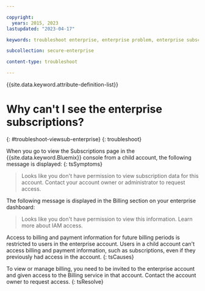 ```yaml
---

copyright:
  years: 2015, 2023
lastupdated: "2023-04-17"

keywords: troubleshoot enterprise, enterprise problem, enterprise subscriptions, enterprise permissions, enterprise access

subcollection: secure-enterprise

content-type: troubleshoot

---
```


{{site.data.keyword.attribute-definition-list}}

# Why can't I see the enterprise subscriptions?
{: #troubleshoot-viewsub-enterprise}
{: troubleshoot}

When you go to view the Subscriptions page in the {{site.data.keyword.Bluemix}} console from a child account, the following message is displayed:
{: tsSymptoms}

> Looks like you don't have permission to view subscription data for this account. Contact your account owner or administrator to request access.

The following message is displayed in the Billing section on your enterprise dashboard:

> Looks like you don't have permission to view this information. Learn more about IAM access.

Access to billing and payment information for future billing periods is restricted to users in the enterprise account. Users in a child account can't access billing and payment information, such as subscriptions, even if they previously had access in the account.
{: tsCauses}

To view or manage billing, you need to be invited to the enterprise account and given access to the Billing service in that account. Contact the account owner to request access.
{: tsResolve}
